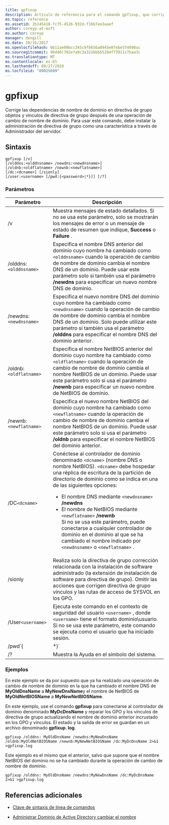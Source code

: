 ```yaml
---
title: gpfixup
description: Artículo de referencia para el comando gpfixup, que corrige las dependencias de nombre de dominio en directiva de grupo objetos y vínculos de directiva de grupo después de una operación de cambio de nombre de dominio.
ms.topic: reference
ms.assetid: 2b145410-fc75-4526-932d-f16b7ee3aaef
author: coreyp-at-msft
ms.author: coreyp
manager: dongill
ms.date: 10/16/2017
ms.openlocfilehash: 6b11ae09bcc345c9fb656a8945e0febe5f4098ac
ms.sourcegitcommit: 96d46c702e7a9c3a321bbbb5284f73911c7baa3c
ms.translationtype: MT
ms.contentlocale: es-ES
ms.lasthandoff: 08/27/2020
ms.locfileid: "89025699"
---
```

# <a name="gpfixup"></a>gpfixup

Corrige las dependencias de nombre de dominio en directiva de grupo objetos y vínculos de directiva de grupo después de una operación de cambio de nombre de dominio. Para usar este comando, debe instalar la administración de directiva de grupo como una característica a través de Administrador del servidor.

## <a name="syntax"></a>Sintaxis

```
gpfixup [/v]
[/olddns:<olddnsname> /newdns:<newdnsname>]
[/oldnb:<oldflatname> /newnb:<newflatname>]
[/dc:<dcname>] [/sionly]
[/user:<username> [/pwd:{<password>|*}]] [/?]
```

### <a name="parameters"></a>Parámetros

| Parámetro | Descripción |
| --------- |------------ |
| /v | Muestra mensajes de estado detallados. Si no se usa este parámetro, solo se mostrarán los mensajes de error o un mensaje de estado de resumen que indique, **Success** o **Failure** . |
| /olddns:`<olddnsname>` | Especifica el nombre DNS anterior del dominio cuyo nombre ha cambiado como `<olddnsname>` cuando la operación de cambio de nombre de dominio cambia el nombre DNS de un dominio. Puede usar este parámetro solo si también usa el parámetro **/newdns** para especificar un nuevo nombre DNS de dominio. |
| /newdns:`<newdnsname>` | Especifica el nuevo nombre DNS del dominio cuyo nombre ha cambiado como `<newdnsname>` cuando la operación de cambio de nombre de dominio cambia el nombre DNS de un dominio. Solo puede utilizar este parámetro si también usa el parámetro **/olddns** para especificar el nombre DNS del dominio anterior. |
| /oldnb:`<oldflatname>` | Especifica el nombre NetBIOS anterior del dominio cuyo nombre ha cambiado como `<oldflatname>` cuando la operación de cambio de nombre de dominio cambia el nombre NetBIOS de un dominio. Puede usar este parámetro solo si usa el parámetro **/newnb** para especificar un nuevo nombre de NetBIOS de dominio. |
| /newnb:`<newflatname>` | Especifica el nuevo nombre NetBIOS del dominio cuyo nombre ha cambiado como `<newflatname>` cuando la operación de cambio de nombre de dominio cambia el nombre NetBIOS de un dominio. Puede usar este parámetro solo si usa el parámetro **/oldnb** para especificar el nombre NetBIOS del dominio anterior. |
| /DC`<dcname>` | Conéctese al controlador de dominio denominado `<dcname>` (nombre DNS o nombre NetBIOS). `<dcname>` debe hospedar una réplica de escritura de la partición de directorio de dominio como se indica en una de las siguientes opciones:<ul><li>El nombre DNS mediante `<newdnsname>` **/newdns**</li><li>El nombre de NetBIOS mediante `<newflatname>` **/newnb**</br>Si no se usa este parámetro, puede conectarse a cualquier controlador de dominio en el dominio al que se ha cambiado el nombre indicado por `<newdnsname>` o `<newflatname>` .</li></ul> |
| /sionly | Realiza solo la directiva de grupo corrección relacionada con la instalación de software administrado (la extensión de instalación de software para directiva de grupo). Omitir las acciones que corrigen directiva de grupo vínculos y las rutas de acceso de SYSVOL en los GPO. |
| /User`<username>` |Ejecuta este comando en el contexto de seguridad del usuario `<username>` , donde `<username>` tiene el formato dominio\usuario. Si no se usa este parámetro, este comando se ejecuta como el usuario que ha iniciado sesión. |
| /pwd`{<password> | *}` | Especifica la contraseña del usuario. |
| /? | Muestra la Ayuda en el símbolo del sistema. |

### <a name="examples"></a>Ejemplos

En este ejemplo se da por supuesto que ya ha realizado una operación de cambio de nombre de dominio en la que ha cambiado el nombre DNS de **MyOldDnsName** a **MyNewDnsName**y el nombre de NetBIOS de **MyOldNetBIOSName** a **MyNewNetBIOSName**.

En este ejemplo, use el comando **gpfixup** para conectarse al controlador de dominio denominado **MyDcDnsName** y reparar los GPO y los vínculos de directiva de grupo actualizando el nombre de dominio anterior incrustado en los GPO y vínculos. El estado y la salida de error se guardan en un archivo denominado **gpfixup. log**.

```
gpfixup /olddns: MyOldDnsName /newdns:MyNewDnsName /oldnb:MyOldNetBIOSName /newnb:MyNewNetBIOSName /dc:MyDcDnsName 2>&1 >gpfixup.log
```

Este ejemplo es el mismo que el anterior, salvo que supone que el nombre NetBIOS del dominio no se ha cambiado durante la operación de cambio de nombre de dominio.

```
gpfixup /olddns: MyOldDnsName /newdns:MyNewDnsName /dc:MyDcDnsName 2>&1 >gpfixup.log
```

## <a name="additional-references"></a>Referencias adicionales

- [Clave de sintaxis de línea de comandos](command-line-syntax-key.md)

- [Administrar Dominio de Active Directory cambiar el nombre](/previous-versions/windows/it-pro/windows-server-2008-r2-and-2008/cc794869(v=ws.10))
